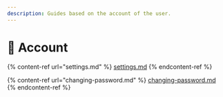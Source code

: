 ```yaml
---
description: Guides based on the account of the user.
---
```


# 👤 Account

{% content-ref url="settings.md" %}
[settings.md](settings.md)
{% endcontent-ref %}

{% content-ref url="changing-password.md" %}
[changing-password.md](changing-password.md)
{% endcontent-ref %}
